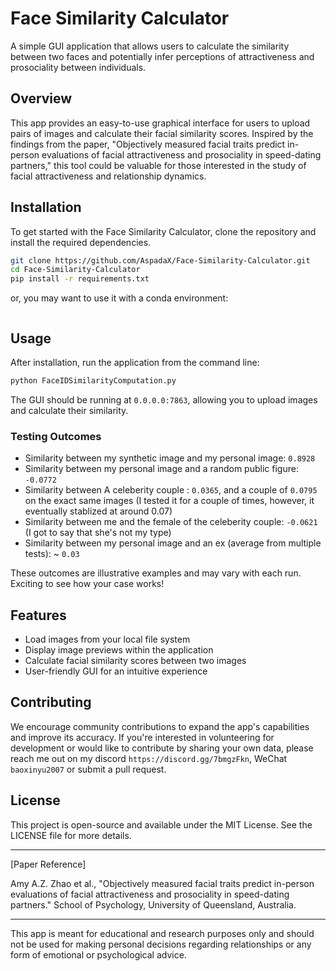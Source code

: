 # Face Similarity Calculator

A simple GUI application that allows users to calculate the similarity between two faces and potentially infer perceptions of attractiveness and prosociality between individuals.

## Overview

This app provides an easy-to-use graphical interface for users to upload pairs of images and calculate their facial similarity scores. Inspired by the findings from the paper, "Objectively measured facial traits predict in-person evaluations of facial attractiveness and prosociality in speed-dating partners," this tool could be valuable for those interested in the study of facial attractiveness and relationship dynamics.

## Installation

To get started with the Face Similarity Calculator, clone the repository and install the required dependencies.

```bash
git clone https://github.com/AspadaX/Face-Similarity-Calculator.git
cd Face-Similarity-Calculator
pip install -r requirements.txt
```
or, you may want to use it with a conda environment:
```
```

## Usage

After installation, run the application from the command line:

```bash
python FaceIDSimilarityComputation.py
```

The GUI should be running at `0.0.0.0:7863`, allowing you to upload images and calculate their similarity.

### Testing Outcomes

- Similarity between my synthetic image and my personal image: `0.8928`
- Similarity between my personal image and a random public figure: `-0.0772`
- Similarity between A celeberity couple : `0.0365`, and a couple of `0.0795` on the exact same images (I tested it for a couple of times, however, it eventually stablized at around 0.07)
- Similarity between me and the female of the celeberity couple: `-0.0621` (I got to say that she's not my type)
- Similarity between my personal image and an ex (average from multiple tests): ~ `0.03`

These outcomes are illustrative examples and may vary with each run. Exciting to see how your case works!

## Features

- Load images from your local file system
- Display image previews within the application
- Calculate facial similarity scores between two images
- User-friendly GUI for an intuitive experience

## Contributing

We encourage community contributions to expand the app's capabilities and improve its accuracy. If you're interested in volunteering for development or would like to contribute by sharing your own data, please reach me out on my discord `https://discord.gg/7bmgzFkn`, WeChat `baoxinyu2007` or submit a pull request.

## License

This project is open-source and available under the MIT License. See the LICENSE file for more details.

---

[Paper Reference]

Amy A.Z. Zhao et al., "Objectively measured facial traits predict in-person evaluations of facial attractiveness and prosociality in speed-dating partners." School of Psychology, University of Queensland, Australia.

---

This app is meant for educational and research purposes only and should not be used for making personal decisions regarding relationships or any form of emotional or psychological advice.
